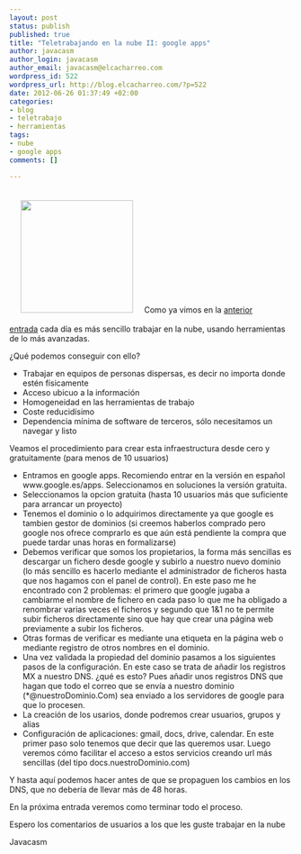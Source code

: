 ```yaml
--- 
layout: post
status: publish
published: true
title: "Teletrabajando en la nube II: google apps"
author: javacasm
author_login: javacasm
author_email: javacasm@elcacharreo.com
wordpress_id: 522
wordpress_url: http://blog.elcacharreo.com/?p=522
date: 2012-06-26 01:37:49 +02:00
categories: 
- blog
- teletrabajo
- herramientas
tags: 
- nube
- google apps
comments: []

---
```

<img class="alignleft" style="margin: 20px;" src="http://www.grupoandroid.com/uploads/0e66df51e371e0e4e5521423208c2c8a.jpg" alt="" width="200" />Como ya vimos en la <a href="http://blog.elcacharreo.com/2011/06/06/teletrabajando-en-la-nube/">anterior entrada</a> cada día es más sencillo trabajar en la nube, usando herramientas de lo más avanzadas.

¿Qué podemos conseguir con ello?
<ul>
	<li>Trabajar en equipos de personas dispersas, es decir no importa donde estén físicamente</li>
	<li>Acceso ubicuo a la información</li>
	<li>Homogeneidad en las herramientas de trabajo</li>
	<li>Coste reducidísimo</li>
	<li>Dependencia mínima de software de terceros, sólo necesitamos un navegar y listo</li>
</ul>
<div>Veamos el procedimiento para crear esta infraestructura desde cero y gratuitamente (para menos de 10 usuarios)</div>
<ul>
	<li>Entramos en google apps. Recomiendo entrar en la versión en español www.google.es/apps. Seleccionamos en soluciones la versión gratuita.</li>
	<li>Seleccionamos la opcion gratuita (hasta 10 usuarios más que suficiente para arrancar un proyecto)</li>
	<li>Tenemos el dominio o lo adquirimos directamente ya que google es tambien gestor de dominios (si creemos haberlos comprado pero google nos ofrece comprarlo es que aún está pendiente la compra que puede tardar unas horas en formalizarse)</li>
	<li>Debemos verificar que somos los propietarios, la forma más sencillas es descargar un fichero desde google y subirlo a nuestro nuevo dominio (lo más sencillo es hacerlo mediante el administrador de ficheros hasta que nos hagamos con el panel de control). En este paso me he encontrado con 2 problemas: el primero que google jugaba a cambiarme el nombre de fichero en cada paso lo que me ha obligado a renombrar varias veces el ficheros y segundo que 1&amp;1 no te permite subir ficheros directamente sino que hay que crear una página web previamente a subir los ficheros.</li>
	<li>Otras formas de verificar es mediante una etiqueta en la página web o mediante registro de otros nombres en el dominio.</li>
	<li>Una vez validada la propiedad del dominio pasamos a los siguientes pasos de la configuración. En este caso se trata de añadir los registros MX a nuestro DNS. ¿qué es esto? Pues añadir unos registros DNS que hagan que todo el correo que se envía a nuestro dominio (*@nuestroDominio.Com) sea enviado a los servidores de google para que lo procesen.</li>
	<li>La creación de los usarios, donde podremos crear usuarios, grupos y alias</li>
	<li>Configuración de aplicaciones: gmail, docs, drive, calendar. En este primer paso solo tenemos que decir que las queremos usar. Luego veremos cómo facilitar el acceso a estos servicios creando url más sencillas (del tipo docs.nuestroDominio.com)</li>
</ul>
Y hasta aquí podemos hacer antes de que se propaguen los cambios en los DNS, que no debería de llevar más de 48 horas.

En la próxima entrada veremos como terminar todo el proceso.

Espero los comentarios de usuarios a los que les guste trabajar en la nube

Javacasm
